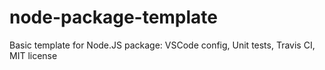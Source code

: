 # node-package-template
Basic template for Node.JS package: VSCode config, Unit tests, Travis CI, MIT license
